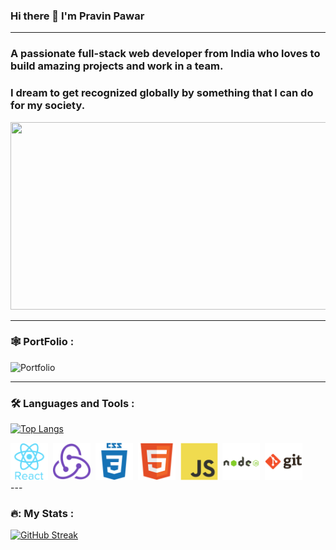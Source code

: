 ### Hi there 👋 I'm Pravin Pawar

<hr/>


### A passionate full-stack web developer from India who loves to build amazing projects and work in a team.
### I dream to get recognized globally by something that I can do for my society.

<div align="center">
  <img src="https://media.giphy.com/media/dWesBcTLavkZuG35MI/giphy.gif" width="600" height="300"/>
</div>
<hr/>

### 🕸️ PortFolio :

<img src="https://camo.githubusercontent.com/59167e5d3d83fd7311b1b27f180f817c41b4b525bb9f7015f6861dac6b53a65a/68747470733a2f2f696d672e736869656c64732e696f2f7374617469632f76313f6d6573736167653d506f7274666f6c696f266c6f676f3d70617472656f6e266c6162656c3d26636f6c6f723d463936383534266c6f676f436f6c6f723d7768697465266c6162656c436f6c6f723d267374796c653d666f722d7468652d6261646765" title="Portfolio" alt="Portfolio" width="120" height="40"/>&nbsp;


<hr/>

### :hammer_and_wrench: Languages and Tools :


[![Top Langs](https://github-readme-stats.vercel.app/api/top-langs/?username=Pravin7038&layout=compact&theme=vision-friendly-dark)](https://github.com/anuraghazra/github-readme-stats)
<div>
  <img src="https://github.com/devicons/devicon/blob/master/icons/react/react-original-wordmark.svg" title="React" alt="React" width="60" height="60"/>&nbsp;
  <img src="https://github.com/devicons/devicon/blob/master/icons/redux/redux-original.svg" title="Redux" alt="Redux " width="60" height="60"/>&nbsp;
  <img src="https://github.com/devicons/devicon/blob/master/icons/css3/css3-plain-wordmark.svg"  title="CSS3" alt="CSS" width="60" height="60"/>&nbsp;
  <img src="https://github.com/devicons/devicon/blob/master/icons/html5/html5-original.svg" title="HTML5" alt="HTML" width="60" height="60"/>&nbsp;
  <img src="https://github.com/devicons/devicon/blob/master/icons/javascript/javascript-original.svg" title="JavaScript" alt="JavaScript" width="60" height="60"/>&nbsp;
  <img src="https://github.com/devicons/devicon/blob/master/icons/nodejs/nodejs-original-wordmark.svg" title="NodeJS" alt="NodeJS" width="60" height="60"/>&nbsp;
  <img src="https://github.com/devicons/devicon/blob/master/icons/git/git-original-wordmark.svg" title="Git" **alt="Git" width="60" height="60"/>
</div>
---

### 🔥: My Stats :

[![GitHub Streak](http://github-readme-streak-stats.herokuapp.com?user=Pravin7038&theme=dark&background=000000)](https://git.io/streak-stats)

<!--
**Pravin7038/Pravin7038** is a ✨ _special_ ✨ repository because its `README.md` (this file) appears on your GitHub profile.

Here are some ideas to get you started:

- 🔭 I’m currently working on ...
- 🌱 I’m currently learning ...
- 👯 I’m looking to collaborate on ...
- 🤔 I’m looking for help with ...
- 💬 Ask me about ...
- 📫 How to reach me: ...
- 😄 Pronouns: ...
- ⚡ Fun fact: ...
-->

